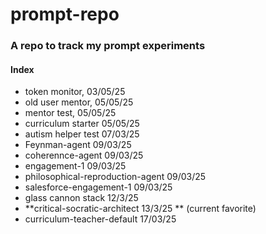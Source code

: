 # prompt-repo

### A repo to track my prompt experiments

#### Index
- token monitor, 03/05/25
- old user mentor, 05/05/25
- mentor test, 05/05/25
- curriculum starter 05/05/25
- autism helper test 07/03/25
- Feynman-agent 09/03/25
- coherennce-agent 09/03/25
- engagement-1 09/03/25
- philosophical-reproduction-agent 09/03/25
- salesforce-engagement-1 09/03/25
- glass cannon stack 12/3/25
- **critical-socratic-architect 13/3/25 ** (current favorite)
- curriculum-teacher-default 17/03/25
